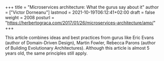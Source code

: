 +++
title = "Microservices architecture: What the gurus say about it"
author = ["Victor Dorneanu"]
lastmod = 2021-10-19T06:12:41+02:00
draft = false
weight = 2008
posturl = "https://herbertograca.com/2017/01/26/microservices-architecture/amp/"
+++

This article combines ideas and best practices from gurus like Eric Evans (author of Domain-Driven Design), Martin Fowler, Rebecca Parons (author of Building Evolutionary Architectures). Although this article is almost 5 years old, the same principles still apply.

